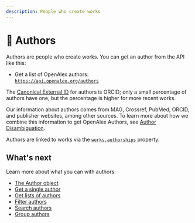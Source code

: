 ```yaml
---
description: People who create works
---
```


# 👩 Authors

Authors are people who create works. You can get an author from the API like this:

* Get a list of OpenAlex authors:\
  [`https://api.openalex.org/authors`](https://api.openalex.org/authors)

The [Canonical External ID](../../how-to-use-the-api/get-single-entities/#canonical-external-ids) for authors is ORCID; only a small percentage of authors have one, but the percentage is higher for more recent works.

Our information about authors comes from MAG, Crossref, PubMed, ORCID, and publisher websites, among other sources. To learn more about how we combine this information to get OpenAlex Authors, see [Author Disambiguation](https://help.openalex.org/hc/en-us/articles/24347048891543-Author-disambiguation).

Authors are linked to works via the [`works.authorships`](../works/work-object/#authorships) property.

## What's next

Learn more about what you can with authors:

* [The Author object](author-object.md)
* [Get a single author](get-a-single-author.md)
* [Get lists of authors](get-lists-of-authors.md)
* [Filter authors](filter-authors.md)
* [Search authors](search-authors.md)
* [Group authors](group-authors.md)
